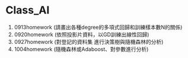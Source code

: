 # Class_AI

1. 0913homework (請畫出各種degree的多項式回歸和訓練樣本數N的關係)
2. 0920homework (依照投影片資料，以GD訓練出線性回歸)
3. 0927homework (對登記的資料集 進行決策樹與隨機森林的分析)
4. 1004homework (隨機森林或Adaboost、對參數進行分析) 
